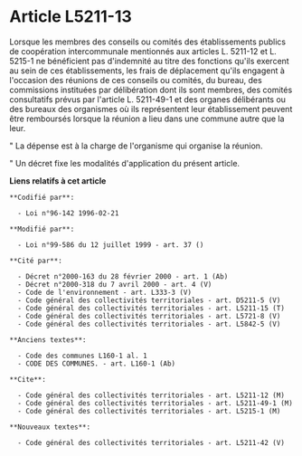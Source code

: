 # Article L5211-13

Lorsque les membres des conseils ou comités des établissements publics de coopération intercommunale mentionnés aux articles
L. 5211-12 et L. 5215-1 ne bénéficient pas d'indemnité au titre des fonctions qu'ils exercent au sein de ces établissements,
les frais de déplacement qu'ils engagent à l'occasion des réunions de ces conseils ou comités, du bureau, des commissions
instituées par délibération dont ils sont membres, des comités consultatifs prévus par l'article L. 5211-49-1 et des organes
délibérants ou des bureaux des organismes où ils représentent leur établissement peuvent être remboursés lorsque la réunion a
lieu dans une commune autre que la leur.

" La dépense est à la charge de l'organisme qui organise la réunion.

" Un décret fixe les modalités d'application du présent article.

**Liens relatifs à cet article**

	**Codifié par**:

	  - Loi n°96-142 1996-02-21

	**Modifié par**:

	  - Loi n°99-586 du 12 juillet 1999 - art. 37 ()

	**Cité par**:

	  - Décret n°2000-163 du 28 février 2000 - art. 1 (Ab)
	  - Décret n°2000-318 du 7 avril 2000 - art. 4 (V)
	  - Code de l'environnement - art. L333-3 (V)
	  - Code général des collectivités territoriales - art. D5211-5 (V)
	  - Code général des collectivités territoriales - art. L5211-15 (T)
	  - Code général des collectivités territoriales - art. L5721-8 (V)
	  - Code général des collectivités territoriales - art. L5842-5 (V)

	**Anciens textes**:

	  - Code des communes L160-1 al. 1
	  - CODE DES COMMUNES. - art. L160-1 (Ab)

	**Cite**:

	  - Code général des collectivités territoriales - art. L5211-12 (M)
	  - Code général des collectivités territoriales - art. L5211-49-1 (M)
	  - Code général des collectivités territoriales - art. L5215-1 (M)

	**Nouveaux textes**:

	  - Code général des collectivités territoriales - art. L5211-42 (V)
